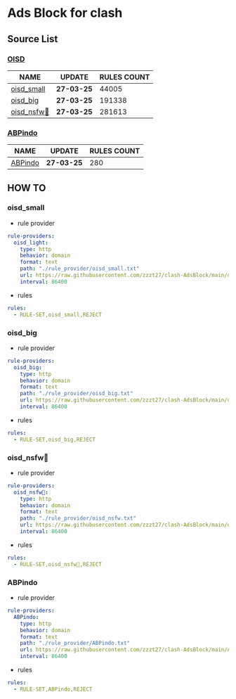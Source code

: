 # Ads Block for clash

## Source List

### [OISD](https://oisd.nl/)
NAME | UPDATE | RULES COUNT |
------------ | ------------- | ------------- |
[oisd_small](#small) | **27-03-25** | 44005
[oisd_big](#big) | **27-03-25** | 191338
[oisd_nsfw🔞](#nsfw) | **27-03-25** | 281613


### [ABPindo](https://github.com/ABPindo/indonesianadblockrules)
NAME | UPDATE | RULES COUNT |
------------ | ------------- | ------------- |
[ABPindo](#indo) | **27-03-25** | 280

## HOW TO

### oisd_small <a name="small"></a>

* rule provider
```yaml
rule-providers:
  oisd_light:
    type: http
    behavior: domain
    format: text
    path: "./rule_provider/oisd_small.txt"
    url: https://raw.githubusercontent.com/zzzt27/clash-AdsBlock/main/oisd_small.txt
    interval: 86400
```

* rules
```yaml
rules:
  - RULE-SET,oisd_small,REJECT
```

### oisd_big <a name="big"></a>

* rule provider
```yaml
rule-providers:
  oisd_big:
    type: http
    behavior: domain
    format: text
    path: "./rule_provider/oisd_big.txt"
    url: https://raw.githubusercontent.com/zzzt27/clash-AdsBlock/main/oisd_big.txt
    interval: 86400
```

* rules
```yaml
rules:
  - RULE-SET,oisd_big,REJECT
```

### oisd_nsfw🔞 <a name="nsfw"></a>

* rule provider
```yaml
rule-providers:
  oisd_nsfw🔞:
    type: http
    behavior: domain
    format: text
    path: "./rule_provider/oisd_nsfw.txt"
    url: https://raw.githubusercontent.com/zzzt27/clash-AdsBlock/main/oisd_nsfw.txt
    interval: 86400
```

* rules
```yaml
rules:
  - RULE-SET,oisd_nsfw🔞,REJECT
```

### ABPindo <a name="indo"></a>

* rule provider
```yaml
rule-providers:
  ABPindo:
    type: http
    behavior: domain
    format: text
    path: "./rule_provider/ABPindo.txt"
    url: https://raw.githubusercontent.com/zzzt27/clash-AdsBlock/main/ABPindo.txt
    interval: 86400
```

* rules
```yaml
rules:
  - RULE-SET,ABPindo,REJECT
```
